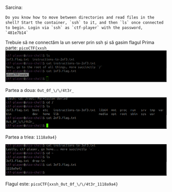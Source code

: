 Sarcina:
```
Do you know how to move between directories and read files in the shell? Start the container, `ssh` to it, and then `ls` once connected to begin. Login via `ssh` as `ctf-player` with the password, `481e7b14`
```
Trebuie să ne connectăm la un server prin ssh și să gasim flagul 
Prima parte: `picoCTF{xxsh_`
![alt text](image/ssh_1.png)

Partea a doua: `0ut_0f_\/\/4t3r_`

![alt text](image/ssh_2.png)

Partea a triea: `1118a9a4}`

![alt text](image/ssh_3.png)

Flagul este: `picoCTF{xxsh_0ut_0f_\/\/4t3r_1118a9a4}`
